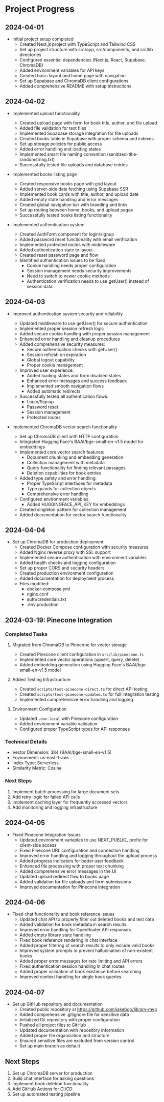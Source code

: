 # Project Progress

## 2024-04-01
- Initial project setup completed
  - Created Next.js project with TypeScript and Tailwind CSS
  - Set up project structure with src/app, src/components, and src/lib directories
  - Configured essential dependencies (Next.js, React, Supabase, ChromaDB)
  - Added environment variables for API keys
  - Created basic layout and home page with navigation
  - Set up Supabase and ChromaDB client configurations
  - Added comprehensive README with setup instructions

## 2024-04-02
- Implemented upload functionality
  - Created upload page with form for book title, author, and file upload
  - Added file validation for text files
  - Implemented Supabase storage integration for file uploads
  - Created books table in Supabase with proper schema and indexes
  - Set up storage policies for public access
  - Added error handling and loading states
  - Implemented smart file naming convention (sanitized-title-randomstring.txt)
  - Successfully tested file uploads and database entries

- Implemented books listing page
  - Created responsive books page with grid layout
  - Added server-side data fetching using Supabase SSR
  - Implemented book cards with title, author, and upload date
  - Added empty state handling and error messages
  - Created global navigation bar with branding and links
  - Set up routing between home, books, and upload pages
  - Successfully tested books listing functionality

- Implemented authentication system
  - Created AuthForm component for login/signup
  - Added password reset functionality with email verification
  - Implemented protected routes with middleware
  - Added authentication state to layout
  - Created reset password page and flow
  - Identified authentication issues to be fixed:
    - Cookie handling needs proper configuration
    - Session management needs security improvements
    - Need to switch to newer cookie methods
    - Authentication verification needs to use getUser() instead of session data

## 2024-04-03
- Improved authentication system security and reliability
  - Updated middleware to use getUser() for secure authentication
  - Implemented proper session refresh logic
  - Added secure cookie handling with proper session management
  - Enhanced error handling and cleanup procedures
  - Added comprehensive security measures:
    - Secure authentication checks with getUser()
    - Session refresh on expiration
    - Global logout capability
    - Proper cookie management
  - Improved user experience:
    - Added loading states and form disabled states
    - Enhanced error messages and success feedback
    - Implemented smooth navigation flows
    - Added automatic redirects
  - Successfully tested all authentication flows:
    - Login/Signup
    - Password reset
    - Session management
    - Protected routes

- Implemented ChromaDB vector search functionality
  - Set up ChromaDB client with HTTP configuration
  - Integrated Hugging Face's BAAI/bge-small-en-v1.5 model for embeddings
  - Implemented core vector search features:
    - Document chunking and embedding generation
    - Collection management with metadata
    - Query functionality for finding relevant passages
    - Deletion capabilities for book entries
  - Added type safety and error handling:
    - Proper TypeScript interfaces for metadata
    - Type guards for collection objects
    - Comprehensive error handling
  - Configured environment variables:
    - Added HUGGINGFACE_API_KEY for embeddings
  - Created singleton pattern for collection management
  - Added documentation for vector search functionality

## 2024-04-04
- Set up ChromaDB for production deployment
  - Created Docker Compose configuration with security measures
  - Added Nginx reverse proxy with SSL support
  - Implemented secure authentication with environment variables
  - Added health checks and logging configuration
  - Set up proper CORS and security headers
  - Created production environment configuration
  - Added documentation for deployment process
  - Files modified:
    - docker-compose.yml
    - nginx.conf
    - auth/credentials.txt
    - .env.production

## 2024-03-19: Pinecone Integration

### Completed Tasks
1. Migrated from ChromaDB to Pinecone for vector storage
   - Created Pinecone client configuration in `src/lib/pinecone.ts`
   - Implemented core vector operations (upsert, query, delete)
   - Added embedding generation using Hugging Face's BAAI/bge-small-en-v1.5 model

2. Added Testing Infrastructure
   - Created `scripts/test-pinecone-direct.ts` for direct API testing
   - Created `scripts/test-pinecone-updated.ts` for full integration testing
   - Implemented comprehensive error handling and logging

3. Environment Configuration
   - Updated `.env.local` with Pinecone configuration
   - Added environment variable validation
   - Configured proper TypeScript types for API responses

### Technical Details
- Vector Dimension: 384 (BAAI/bge-small-en-v1.5)
- Environment: us-east-1-aws
- Index Type: Serverless
- Similarity Metric: Cosine

### Next Steps
1. Implement batch processing for large document sets
2. Add retry logic for failed API calls
3. Implement caching layer for frequently accessed vectors
4. Add monitoring and logging infrastructure

## 2024-04-05
- Fixed Pinecone Integration Issues
  - Updated environment variables to use NEXT_PUBLIC_ prefix for client-side access
  - Fixed Pinecone URL configuration and connection handling
  - Improved error handling and logging throughout the upload process
  - Added progress indicators for better user feedback
  - Enhanced file processing with proper text chunking
  - Added comprehensive error messages in the UI
  - Updated upload redirect flow to books page
  - Added validation for file uploads and form submissions
  - Improved documentation for Pinecone integration

## 2024-04-06
- Fixed chat functionality and book reference issues
  - Updated chat API to properly filter out deleted books and test data
  - Added validation for book metadata in search results
  - Improved error handling for OpenRouter API responses
  - Added empty library state handling
  - Fixed book reference rendering in chat interface
  - Added proper filtering of search results to only include valid books
  - Improved system prompts to prevent hallucination of non-existent books
  - Added proper error messages for rate limiting and API errors
  - Fixed authentication session handling in chat routes
  - Added proper validation of book existence before searching
  - Improved context handling for single book queries

## 2024-04-07
- Set up GitHub repository and documentation
  - Created public repository at https://github.com/jakebgo/library-mvp
  - Added comprehensive .gitignore file for sensitive data
  - Initialized Git repository with proper configuration
  - Pushed all project files to GitHub
  - Updated documentation with repository information
  - Added proper file organization and structure
  - Ensured sensitive files are excluded from version control
  - Set up main branch as default

## Next Steps
1. Set up ChromaDB server for production
2. Build chat interface for asking questions
3. Implement book deletion functionality
4. Add GitHub Actions for CI/CD
5. Set up automated testing pipeline
